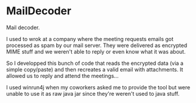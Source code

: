 # MailDecoder
Mail decoder.

I used to wrok at a company where the meeting requests emails got processed as spam by our mail server.
They were delivered as encrypted MIME stuff and we weren't able to reply or even know what it was about.

So I developped this bunch of code that reads the encrypted data (via a simple copy/paste) and then recreates a valid email with attachments.
It allowed us to reply and attend the meetings...

I used winrun4j when my coworkers asked me to provide the tool but were unable to use it as raw java jar since they're weren't used to java stuff.
